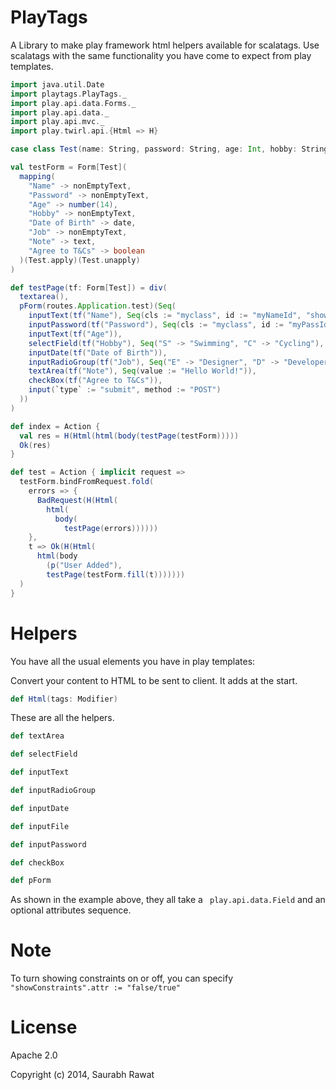 PlayTags
===============

A Library to make play framework html helpers available for scalatags.
Use scalatags with the same functionality you have come to expect from play templates.
  ```scala
import java.util.Date  
import playtags.PlayTags._
import play.api.data.Forms._
import play.api.data._
import play.api.mvc._
import play.twirl.api.{Html => H}

case class Test(name: String, password: String, age: Int, hobby: String, dob: Date, job: String, note: String, agree: Boolean)

  val testForm = Form[Test](
    mapping(
      "Name" -> nonEmptyText,
      "Password" -> nonEmptyText,
      "Age" -> number(14),
      "Hobby" -> nonEmptyText,
      "Date of Birth" -> date,
      "Job" -> nonEmptyText,
      "Note" -> text,
      "Agree to T&Cs" -> boolean
    )(Test.apply)(Test.unapply)
  )

  def testPage(tf: Form[Test]) = div(
    textarea(),
    pForm(routes.Application.test)(Seq(
      inputText(tf("Name"), Seq(cls := "myclass", id := "myNameId", "showConstraints".attr := "false")),
      inputPassword(tf("Password"), Seq(cls := "myclass", id := "myPassId")),
      inputText(tf("Age")),
      selectField(tf("Hobby"), Seq("S" -> "Swimming", "C" -> "Cycling"), Seq(cls := "myclass", id := "myHobbyId")),
      inputDate(tf("Date of Birth")),
      inputRadioGroup(tf("Job"), Seq("E" -> "Designer", "D" -> "Developer", "H" -> "Hacker")),
      textArea(tf("Note"), Seq(value := "Hello World!")),
      checkBox(tf("Agree to T&Cs")),
      input(`type` := "submit", method := "POST")
    ))
  )

  def index = Action {
    val res = H(Html(html(body(testPage(testForm)))))
    Ok(res)
  }

  def test = Action { implicit request =>
    testForm.bindFromRequest.fold(
      errors => {
        BadRequest(H(Html(
          html(
            body(
              testPage(errors))))))
      },
      t => Ok(H(Html(
        html(body
          (p("User Added"),
          testPage(testForm.fill(t)))))))
    )
  }
  ```
Helpers
=======
You have all the usual elements you have in play templates:

Convert your content to HTML to be sent to client. It adds <!DOCTYPE HTML> at the start.
```scala
def Html(tags: Modifier)
```

These are all the helpers.

```scala
def textArea

def selectField

def inputText

def inputRadioGroup

def inputDate

def inputFile

def inputPassword

def checkBox

def pForm
```
As shown in the example above, they all take a ``` play.api.data.Field``` and an optional attributes sequence.

Note
====
To turn showing constraints on or off, you can specify ```"showConstraints".attr := "false/true"```

License
=======
Apache 2.0

Copyright (c) 2014, Saurabh Rawat
